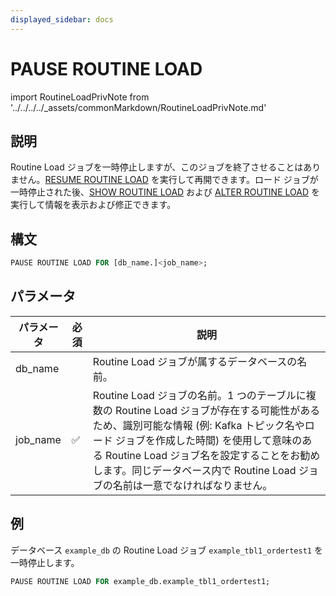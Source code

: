 ```yaml
---
displayed_sidebar: docs
---
```


# PAUSE ROUTINE LOAD

import RoutineLoadPrivNote from '../../../../_assets/commonMarkdown/RoutineLoadPrivNote.md'

## 説明

Routine Load ジョブを一時停止しますが、このジョブを終了させることはありません。[RESUME ROUTINE LOAD](RESUME_ROUTINE_LOAD.md) を実行して再開できます。ロード ジョブが一時停止された後、[SHOW ROUTINE LOAD](SHOW_ROUTINE_LOAD.md) および [ALTER ROUTINE LOAD](./ALTER_ROUTINE_LOAD.md) を実行して情報を表示および修正できます。

<RoutineLoadPrivNote />

## 構文

```SQL
PAUSE ROUTINE LOAD FOR [db_name.]<job_name>;
```

## パラメータ

| パラメータ | 必須 | 説明 |
| --------- | ---- | ------------------------------------------------------------ |
| db_name   |      | Routine Load ジョブが属するデータベースの名前。 |
| job_name  | ✅    | Routine Load ジョブの名前。1 つのテーブルに複数の Routine Load ジョブが存在する可能性があるため、識別可能な情報 (例: Kafka トピック名やロード ジョブを作成した時間) を使用して意味のある Routine Load ジョブ名を設定することをお勧めします。同じデータベース内で Routine Load ジョブの名前は一意でなければなりません。 |

## 例

データベース `example_db` の Routine Load ジョブ `example_tbl1_ordertest1` を一時停止します。

```sql
PAUSE ROUTINE LOAD FOR example_db.example_tbl1_ordertest1;
```